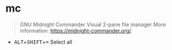 # mc

> GNU Midnight Commander
> Visual 2-pane file manager
> More information: <https://midnight-commander.org/>.

- <kbd>ALT</kbd>+<kbd>SHIFT</kbd>+<kbd>=</kbd>  Select all
